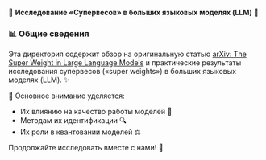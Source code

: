 🔬 **Исследование «Супервесов» в больших языковых моделях (LLM) 🔬**

### 📊 Общие сведения

Эта директория содержит обзор на оригинальную статью [arXiv: The Super Weight in Large Language Models](https://arxiv.org/abs/2411.07191) и практические результаты исследования супервесов («super weights») в больших языковых моделях (LLM). ✨

🔗 Основное внимание уделяется:
- Их влиянию на качество работы моделей 🔧
- Методам их идентификации 🔍
- Их роли в квантовании моделей ⚖️

Продолжайте исследовать вместе с нами! 🎉